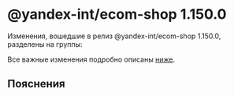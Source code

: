 # @yandex-int/ecom-shop 1.150.0

<!-- ЧЕЛОВЕЧЕСКОЕ ВСТУПЛЕНИЕ -->

Изменения, вошедшие в релиз @yandex-int/ecom-shop 1.150.0, разделены на группы:

Все важные изменения подробно описаны [ниже](#Пояснения).

## Пояснения

